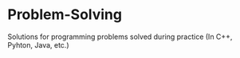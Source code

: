 # Problem-Solving
Solutions for programming problems solved during practice 
(In C++, Pyhton, Java, etc.)

